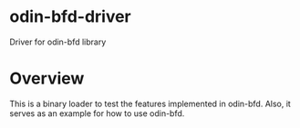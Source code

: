 # odin-bfd-driver
Driver for odin-bfd library

# Overview
This is a binary loader to test the features implemented in odin-bfd. Also, it serves as an example for how to use odin-bfd.
